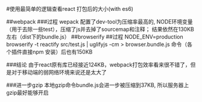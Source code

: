 #使用最简单的逻辑查看react 打包后的大小(with es6)

##webpack
###过程
wepack 配置了dev-tool为压缩率最高的, NODE环境变量（用于去除一些test），压缩了js并去掉了sourcemap和注释； 结果依然在130KB左右（dist下的bundle.js）
##browserify
##过程
NODE_ENV=production browserify -t reactify src/test.js | uglifyjs -cm > browser.bundle.js 命令（各个插件直接npm 安装）后也有150KB

###结论
由于react原有库已经接近124KB，webpack打包效率看来很不错了，但是对于移动端的弱网络环境来说还是太大了

###进一步gzip
本地gzip命令bundle.js会进一步被压缩到37KB, 所以服务器上gzip最好能够开启
